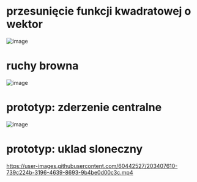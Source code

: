 # przesunięcie funkcji kwadratowej o wektor
![image](https://user-images.githubusercontent.com/60442527/192388733-4f8c87f7-3d83-4083-86ce-91d32f1387a8.png)

# ruchy browna
![image](https://user-images.githubusercontent.com/60442527/196241747-ea1f4dd4-8d62-492e-a20a-88fbb8eb0f04.png)

# prototyp: zderzenie centralne
![image](https://user-images.githubusercontent.com/60442527/209244706-3f45846c-5b9c-448c-8f18-0dd915157f50.png)

# prototyp: uklad sloneczny
https://user-images.githubusercontent.com/60442527/203407610-739c224b-3196-4639-8693-9b4be0d00c3c.mp4

